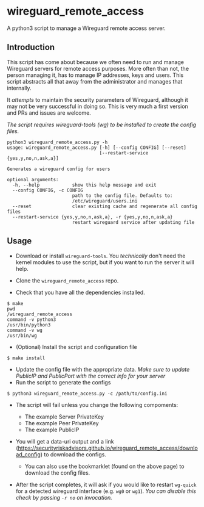 # wireguard_remote_access
A python3 script to manage a Wireguard remote access server.

## Introduction
This script has come about because we often need to run and manage Wireguard servers for remote access purposes.
More often than not, the person managing it, has to manage IP addresses, keys and users. This script abstracts all that away from the administrator and manages that internally.

It _attempts_ to maintain the security parameters of Wireguard, although it may not be very successful in doing so.
This is very much a first version and PRs and issues are welcome.

_The script requires wireguard-tools (wg) to be installed to create the config files._

```
python3 wireguard_remote_access.py -h
usage: wireguard_remote_access.py [-h] [--config CONFIG] [--reset]
                                  [--restart-service {yes,y,no,n,ask,a}]

Generates a wireguard config for users

optional arguments:
  -h, --help            show this help message and exit
  --config CONFIG, -c CONFIG
                        path to the config file. Defaults to:
                        /etc/wireguard/users.ini
  --reset               clear existing cache and regenerate all config files
  --restart-service {yes,y,no,n,ask,a}, -r {yes,y,no,n,ask,a}
                        restart wireguard service after updating file

```

<!---
### Demo

![Demo](https://github.com/SecurityRiskAdvisors/doc-repo/raw/master/llmnr_sphinx_demo.gif)
-->

## Usage
- Download or install `wireguard-tools`. You _technically_ don't need the kernel modules to use the script, but if you want to run the server it will help.

- Clone the `wireguard_remote_access` repo.

- Check that you have all the dependencies installed.
```
$ make
pwd
/wireguard_remote_access
command -v python3
/usr/bin/python3
command -v wg
/usr/bin/wg
```
- (Optional) Install the script and configuration file
```
$ make install
```
- Update the config file with the appropriate data.
_Make sure to update PublicIP and PublicPort with the correct info for your server_
- Run the script to generate the configs
```
$ python3 wireguard_remote_access.py -c /path/to/config.ini
```
- The script will fail unless you change the following compoments:
  - The example Server PrivateKey
  - The example Peer PrivateKey
  - The example PublicIP

- You will get a data-uri output and a link (https://securityriskadvisors.github.io/wireguard_remote_access/download_config) to download the configs.
  - You can also use the bookmarklet (found on the above page) to download the config files.

- After the script completes, it will ask if you would like to restart `wg-quick` for a detected wireguard interface (e.g. `wg0` or `wg1`).
_You can disable this check by passing `-r no` on invocation._

